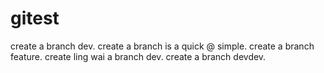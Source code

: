 # gitest
create  a branch dev.
create  a branch is a quick @ simple.
create  a branch feature.
create ling wai a branch dev.
create  a branch devdev.

